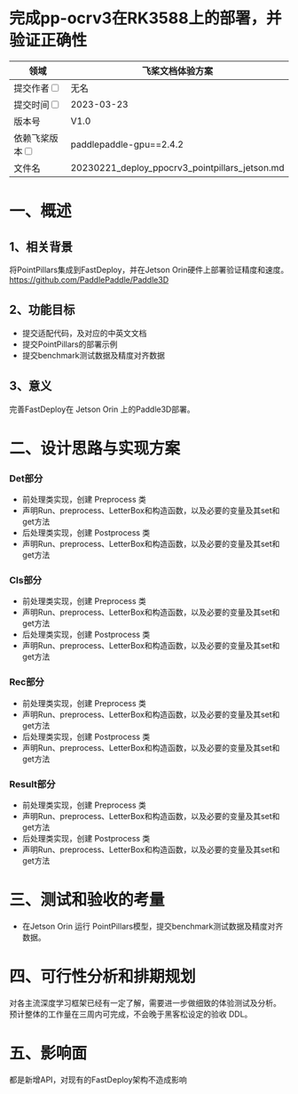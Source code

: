 # 完成pp-ocrv3在RK3588上的部署，并验证正确性

| 领域                                                       | 飞桨文档体验方案                                  | 
|----------------------------------------------------------|-------------------------------------------|
| 提交作者<input type="checkbox" class="rowselector hidden">   | 无名                            | 
| 提交时间<input type="checkbox" class="rowselector hidden">   | 2023-03-23                                | 
| 版本号                                                      | V1.0                                      | 
| 依赖飞桨版本<input type="checkbox" class="rowselector hidden"> | paddlepaddle-gpu==2.4.2                     | 
| 文件名                                                      | 20230221_deploy_ppocrv3_pointpillars_jetson.md<br> | 


# 一、概述

## 1、相关背景

将PointPillars集成到FastDeploy，并在Jetson Orin硬件上部署验证精度和速度。
https://github.com/PaddlePaddle/Paddle3D


## 2、功能目标

* 提交适配代码，及对应的中英文文档
* 提交PointPillars的部署示例
* 提交benchmark测试数据及精度对齐数据

## 3、意义

完善FastDeploy在 Jetson Orin 上的Paddle3D部署。

# 二、设计思路与实现方案

### Det部分
- 前处理类实现，创建 Preprocess 类
- 声明Run、preprocess、LetterBox和构造函数，以及必要的变量及其set和get方法
- 后处理类实现，创建 Postprocess 类
- 声明Run、preprocess、LetterBox和构造函数，以及必要的变量及其set和get方法

### Cls部分

- 前处理类实现，创建 Preprocess 类
- 声明Run、preprocess、LetterBox和构造函数，以及必要的变量及其set和get方法
- 后处理类实现，创建 Postprocess 类
- 声明Run、preprocess、LetterBox和构造函数，以及必要的变量及其set和get方法

### Rec部分

- 前处理类实现，创建 Preprocess 类
- 声明Run、preprocess、LetterBox和构造函数，以及必要的变量及其set和get方法
- 后处理类实现，创建 Postprocess 类
- 声明Run、preprocess、LetterBox和构造函数，以及必要的变量及其set和get方法

###  Result部分

- 前处理类实现，创建 Preprocess 类
- 声明Run、preprocess、LetterBox和构造函数，以及必要的变量及其set和get方法
- 后处理类实现，创建 Postprocess 类
- 声明Run、preprocess、LetterBox和构造函数，以及必要的变量及其set和get方法

# 三、测试和验收的考量

*  在Jetson Orin 运行 PointPillars模型，提交benchmark测试数据及精度对齐数据。

# 四、可行性分析和排期规划

对各主流深度学习框架已经有一定了解，需要进一步做细致的体验测试及分析。
预计整体的工作量在三周内可完成，不会晚于黑客松设定的验收 DDL。


# 五、影响面

都是新增API，对现有的FastDeploy架构不造成影响
